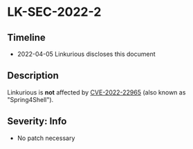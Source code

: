 # LK-SEC-2022-2

## Timeline
- 2022-04-05 Linkurious discloses this document

## Description
Linkurious is **not** affected by [CVE-2022-22965][1] (also known as "Spring4Shell").

## Severity: Info
- No patch necessary

[1]: https://nvd.nist.gov/vuln/detail/CVE-2022-22965
